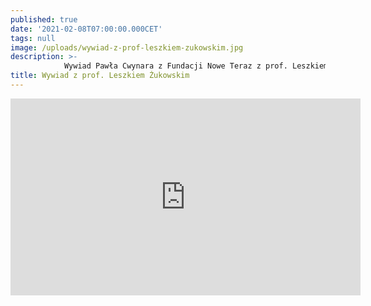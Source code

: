 ```yaml
---
published: true
date: '2021-02-08T07:00:00.000CET'
tags: null
image: /uploads/wywiad-z-prof-leszkiem-zukowskim.jpg
description: >-
            Wywiad Pawła Cwynara z Fundacji Nowe Teraz z prof. Leszkiem Żukowskim, uczestnikiem Powstania Warszawskiego, obecnie członkiem zarządu Fundacji Polskiego Państwa Podziemnego.
title: Wywiad z prof. Leszkiem Żukowskim
---
```


<iframe width="560" height="315" src="https://www.youtube.com/embed/VajSYgCWgGw" frameborder="0" allow="accelerometer; autoplay; clipboard-write; encrypted-media; gyroscope; picture-in-picture" allowfullscreen></iframe>




